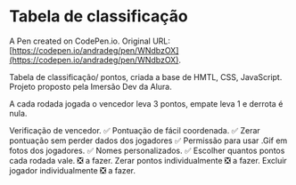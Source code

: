 # Tabela de classificação

A Pen created on CodePen.io. Original URL: [https://codepen.io/andradeg/pen/WNdbzOX](https://codepen.io/andradeg/pen/WNdbzOX).

Tabela de classificação/ pontos, criada a base de HMTL, CSS, JavaScript. Projeto proposto pela Imersão Dev da Alura.

A cada rodada jogada o vencedor leva 3 pontos, empate leva 1 e derrota é nula.

Verificação de vencedor. ✅
Pontuação de fácil coordenada. ✅
Zerar pontuação sem perder dados dos jogadores ✅
Permissão para usar .Gif em fotos dos jogadores. ✅
Nomes personalizados. ✅
Escolher quantos pontos cada rodada vale. ❎ a fazer.
Zerar pontos individualmente ❎ a fazer.
Excluir jogador individualmente ❎ a fazer.
